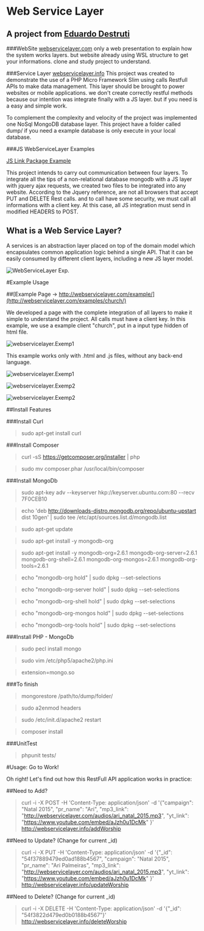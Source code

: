 # Web Service Layer
## A project from [Eduardo Destruti](http://maquinadobem.com/)

###WebSite [webservicelayer.com](http://webservicelayer.com/)
only a web presentation to explain how the system works layers.
but website already using WSL structure to get your informations. clone and study project to understand.

###Service Layer [webservicelayer.info](http://webservicelayer.info/)
This project was created to demonstrate the use of a PHP Micro Framework Slim using calls Restfull APIs to make data management.
This layer should be brought to power websites or mobile applications.
we don't create correctly restful methods because our intention was integrate finally with a JS layer. but if you need is a easy and simple work.

To complement the complexity and velocity of the project was implemented one NoSql MongoDB database layer.
This project have a folder called dump/
if you need a example database is only execute in your local database.

###JS WebServiceLayer Examples

[JS Link Package Example](http://webservicelayer.com/js/church/)

This project intends to carry out communication between four layers.
To integrate all the tips of a non-relational database mongodb with a JS layer with jquery ajax requests, we created two files to be integrated into any website.
According to the Jquery reference, are not all browsers that accept PUT and DELETE Rest calls.
and to call have some security, we must call all informations with a client key.
At this case, all JS integration must send in modified HEADERS to POST.

## What is a Web Service Layer?

A services is an abstraction layer placed on top of the domain model which encapsulates common application logic behind a single API.
That it can be easily consumed by different client layers, including a new JS layer model.

![WebServiceLayer Exp.](http://webservicelayer.com/img/v2/WebServiceLayer_explanation.png)

#Example Usage

##[Example Page -> http://webservicelayer.com/example/](http://webservicelayer.com/examples/church/)

We developed a page with the complete integration of all layers to make it simple to understand the project.
All calls must have a client key. In this example, we use a example client "church", put in a input type hidden of html file.

> <input type="hidden" id="hashClient" value="church">

![webservicelayer.Exemp1](http://webservicelayer.com/img/v2/html.png)

This example works only with .html and .js files, without any back-end language.

![webservicelayer.Exemp1](http://webservicelayer.com/img/ex_1.png)

![webservicelayer.Exemp2](http://webservicelayer.com/img/ex_2.png)

![webservicelayer.Exemp2](http://webservicelayer.com/img/ex_3.png)


##Install Features

###Install Curl
> sudo apt-get install curl

###Install Composer
> curl -sS https://getcomposer.org/installer | php

> sudo mv composer.phar /usr/local/bin/composer


###Install MongoDb
> sudo apt-key adv --keyserver hkp://keyserver.ubuntu.com:80 --recv 7F0CEB10

> echo 'deb http://downloads-distro.mongodb.org/repo/ubuntu-upstart dist 10gen' | sudo tee /etc/apt/sources.list.d/mongodb.list

> sudo apt-get update

> sudo apt-get install -y mongodb-org

> sudo apt-get install -y mongodb-org=2.6.1 mongodb-org-server=2.6.1 mongodb-org-shell=2.6.1 mongodb-org-mongos=2.6.1 mongodb-org-tools=2.6.1

> echo "mongodb-org hold" | sudo dpkg --set-selections

> echo "mongodb-org-server hold" | sudo dpkg --set-selections

> echo "mongodb-org-shell hold" | sudo dpkg --set-selections

> echo "mongodb-org-mongos hold" | sudo dpkg --set-selections

> echo "mongodb-org-tools hold" | sudo dpkg --set-selections

###Install PHP - MongoDb
> sudo pecl install mongo

> sudo vim /etc/php5/apache2/php.ini

> extension=mongo.so

###To finish

> mongorestore /path/to/dump/folder/

> sudo a2enmod headers

> sudo /etc/init.d/apache2 restart

> composer install

###UnitTest

>phpunit tests/



#Usage: Go to Work!

Oh right! Let's find out how this RestFull API application works in practice:

##Need to Add?
> curl -i -X POST -H 'Content-Type: application/json' -d '{"campaign": "Natal 2015", "pr_name": "Ari", "mp3_link": "http://webservicelayer.com/audios/ari_natal_2015.mp3", "yt_link": "https://www.youtube.com/embed/aJzh0u1DcMk" }' http://webservicelayer.info/addWorship

##Need to Update? (Change for current _id)
> curl -i -X PUT -H 'Content-Type: application/json' -d '{"_id": "54f37889479ed0ad188b4567", "campaign": "Natal 2015", "pr_name": "Ari Palmeiras", "mp3_link": "http://webservicelayer.com/audios/ari_natal_2015.mp3", "yt_link": "https://www.youtube.com/embed/aJzh0u1DcMk" }' http://webservicelayer.info/updateWorship

##Need to Delete? (Change for current _id)
> curl -i -X DELETE -H 'Content-Type: application/json' -d '{"_id": "54f3822d479ed0b0188b4567"}' http://webservicelayer.info/deleteWorship